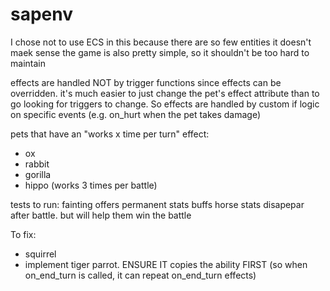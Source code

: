 # sapenv

I chose not to use ECS in this because there are so few entities it doesn't maek sense
the game is also pretty simple, so it shouldn't be too hard to maintain


effects are handled NOT by trigger functions since effects can be overridden. it's much easier to just change the pet's effect attribute than to go looking for triggers to change.
So effects are handled by custom if logic on specific events (e.g. on_hurt when the pet takes damage)


pets that have an "works x time per turn" effect:
- ox
- rabbit
- gorilla
- hippo (works 3 times per battle)


tests to run:
fainting offers permanent stats buffs
horse stats disapepar after battle. but will help them win the battle

To fix:
- squirrel
- implement tiger
parrot. ENSURE IT copies the ability FIRST (so when on_end_turn is called, it can repeat on_end_turn effects)